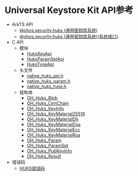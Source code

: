 # Universal Keystore Kit API参考

- ArkTS API
  - [@ohos.security.huks (通用密钥库系统)](js-apis-huks.md)
  - [@ohos.security.huks (通用密钥库系统)(系统接口)](js-apis-huks-sys.md)
- C API
  - 模块
    - [HuksKeyApi](_huks_key_api.md)
    - [HuksParamSetApi](_huks_param_set_api.md)
    - [HuksTypeApi](_huks_type_api.md)
  - 头文件
    - [native_huks_api.h](native__huks__api_8h.md)
    - [native_huks_param.h](native__huks__param_8h.md)
    - [native_huks_type.h](native__huks__type_8h.md)
  - 结构体
    - [OH_Huks_Blob](_o_h___huks___blob.md)
    - [OH_Huks_CertChain](_o_h___huks___cert_chain.md)
    - [OH_Huks_KeyInfo](_o_h___huks___key_info.md)
    - [OH_Huks_KeyMaterial25519](_o_h___huks___key_material25519.md)
    - [OH_Huks_KeyMaterialDh](_o_h___huks___key_material_dh.md)
    - [OH_Huks_KeyMaterialDsa](_o_h___huks___key_material_dsa.md)
    - [OH_Huks_KeyMaterialEcc](_o_h___huks___key_material_ecc.md)
    - [OH_Huks_KeyMaterialRsa](_o_h___huks___key_material_rsa.md)
    - [OH_Huks_Param](_o_h___huks___param.md)
    - [OH_Huks_ParamSet](_o_h___huks___param_set.md)
    - [OH_Huks_PubKeyInfo](_o_h___huks___pub_key_info.md)
    - [OH_Huks_Result](_o_h___huks___result.md)
- 错误码
  - [HUKS错误码](errorcode-huks.md)
